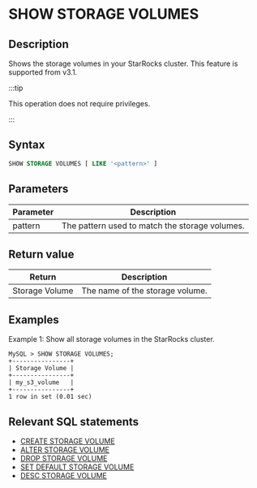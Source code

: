 ---
---

# SHOW STORAGE VOLUMES

## Description

Shows the storage volumes in your StarRocks cluster. This feature is supported from v3.1.

:::tip

This operation does not require privileges.

:::

## Syntax

```SQL
SHOW STORAGE VOLUMES [ LIKE '<pattern>' ]
```

## Parameters

| **Parameter** | **Description**                                |
| ------------- | ---------------------------------------------- |
| pattern       | The pattern used to match the storage volumes. |

## Return value

| **Return**     | **Description**                 |
| -------------- | ------------------------------- |
| Storage Volume | The name of the storage volume. |

## Examples

Example 1: Show all storage volumes in the StarRocks cluster.

```Plain
MySQL > SHOW STORAGE VOLUMES;
+----------------+
| Storage Volume |
+----------------+
| my_s3_volume   |
+----------------+
1 row in set (0.01 sec)
```

## Relevant SQL statements

- [CREATE STORAGE VOLUME](./CREATE_STORAGE_VOLUME.md)
- [ALTER STORAGE VOLUME](./ALTER_STORAGE_VOLUME.md)
- [DROP STORAGE VOLUME](./DROP_STORAGE_VOLUME.md)
- [SET DEFAULT STORAGE VOLUME](./SET_DEFAULT_STORAGE_VOLUME.md)
- [DESC STORAGE VOLUME](./DESC_STORAGE_VOLUME.md)
